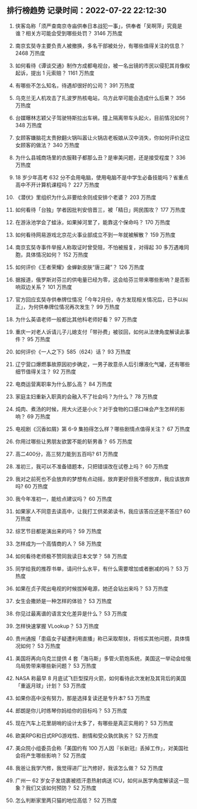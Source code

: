 
## 排行榜趋势 记录时间：2022-07-22 22:12:30
  
  1. 侠客岛称「须严查南京寺庙供奉日本战犯一事」，供奉者「吴啊萍」究竟是谁？相关方可能会受到哪些处罚？ 3146 万热度
    
  2. 南京玄奘寺主要负责人被撤换，多名干部被处分，有哪些值得关注的信息？ 2468 万热度
    
  3. 如何看待《谭谈交通》制作方成都电视台，被一名出镜的市民以侵犯其肖像权起诉，提出 1 元索赔？ 1161 万热度
    
  4. 有哪些不怎么知名，待遇却很好的公司？ 391 万热度
    
  5. 乌克兰无人机攻击了扎波罗热核电站，乌方此举可能会造成什么后果？ 356 万热度
    
  6. 台媒曝林志颖父子驾驶特斯拉出车祸，撞上隔离带车头起火，目前情况如何？ 348 万热度
    
  7. 女顾客嫌脑花太贵掀翻火锅叫嚣让火锅店老板娘从汉中消失，你如何评价这位女顾客的做法？ 340 万热度
    
  8. 为什么县城商场里的衣服鞋子都那么丑？是审美问题，还是接受程度？ 336 万热度
    
  9. 18 岁少年高考 632 分不会用电脑，使用电脑不是中学生必备技能吗？省重点高中不开计算机课程吗？ 227 万热度
    
  10. 《潜伏》里组织为什么非要给余则成安排个老婆？ 203 万热度
    
  11. 如何看待「台独」学者因批判安倍晋三，被「精日」网民围攻？ 177 万热度
    
  12. 在游泳池学会了蛙泳，如果掉河里了，能靠这个保命吗？ 170 万热度
    
  13. 如何看待网易游戏北京花火事业部成立不到一年就被解散？ 159 万热度
    
  14. 南京玄奘寺事件举报人称取证时曾受阻，不怕被报复，对得起 30 多万遇难同胞，具体情况如何？ 152 万热度
    
  15. 如何评价《王者荣耀》金蝉新皮肤“唐三藏”？ 126 万热度
    
  16. 据报道，俄罗斯对芬兰的供电量已经为零，这会给芬兰带来哪些影响？是否影响双边关系？ 101 万热度
    
  17. 官方回应玄奘寺供奉牌位情况「今年2月份，寺方发现相关情况后，已予以纠正」，为何供奉牌位情况再次发生？ 99 万热度
    
  18. 为什么英语老师一般都比其他科老师好看？ 97 万热度
    
  19. 重庆一对老人诉请儿子儿媳支付「带孙费」被驳回，如何从法律角度解读此事件？ 95 万热度
    
  20. 如何评价《一人之下》585（624）话？ 93 万热度
    
  21. 辽宁营口爆燃事故原因初步确定，一男子故意杀人后引爆液化气罐，还有哪些细节值得关注？ 92 万热度
    
  22. 电商运营离职率为什么那么高？ 84 万热度
    
  23. 家庭主妇重新入职真的会融入不了社会吗？为什么？ 78 万热度
    
  24. 炖肉、煮汤的时候，用大火还是小火？对于食物的口感口味会产生怎样的影响？ 69 万热度
    
  25. 电视剧《沉香如屑》第 6-9 集拍得怎么样？哪些剧情点值得关注？ 67 万热度
    
  26. 你用过哪些让男朋友欲罢不能的斩男香？ 65 万热度
    
  27. 高二400分，高三努力能到五百吗? 61 万热度
    
  28. 准初三，我可以不准备错题本，只把错误改在试卷上吗？ 60 万热度
    
  29. 我对之前死也不会放弃的梦想有点动摇，放弃更好但我不想放弃，我应该放弃吗? 60 万热度
    
  30. 我今年准初一，能给点建议吗？ 60 万热度
    
  31. 如果家人不同意去读高中，让我打工供弟弟读书，我应该答应还是不答应? 60 万热度
    
  32. 综艺节目都是演出来的吗？ 59 万热度
    
  33. 怎样成为一个高情商的人？ 58 万热度
    
  34. 如何看待老师极不赞同我读日本文学？ 58 万热度
    
  35. 同学给我的推荐书单，请问什么水平，有什么需要增加或者删减的吗？ 53 万热度
    
  36. 如果在贞子爬出电视的时候拔掉电源，她还会钻出来吗？ 53 万热度
    
  37. 女生会撒娇是一种怎样的体验？ 53 万热度
    
  38. 你见过最离谱的语言文化差异是什么？ 53 万热度
    
  39. 怎样快速掌握 VLookup？ 53 万热度
    
  40. 贵州通报「患癌女子疑遭利用直播」称已采取帮扶，将核实其他问题，具体情况如何？ 53 万热度
    
  41. 美国将再向乌克兰提供 4 套「海马斯」多管火箭炮系统，美国这一举动会给俄乌局势带来哪些新问题？ 53 万热度
    
  42. NASA 称最早 8 月底试飞巨型探月火箭，如何看待此次发射及其背后的美国「重返月球」计划？ 53 万热度
    
  43. 如果你高中没有努力，那是选择复读还是专升本? 53 万热度
    
  44. 郎朗是你儿时练琴你妈给你的目标吗？ 53 万热度
    
  45. 现在汽车上花里胡哨的设计太多了，有哪些是真正实用的？ 53 万热度
    
  46. 欧美RPG和日式RPG游戏性、剧情和受众孰优孰劣？ 52 万热度
    
  47. 美众院小组委员会称「美国约有 100 万人因『长新冠』丢掉工作」，对美国社会将产生哪些影响？ 52 万热度
    
  48. 我爸让我学汽修，我觉得进厂比汽修好，我该怎么做？ 52 万热度
    
  49. 广州一 62 岁女子发烧裹被捂汗患热射病送 ICU，如何从医学角度解读这一现象？我们又该如何预防？ 52 万热度
    
  50. 怎么判断家里两只猫的地位高低？ 52 万热度
    
